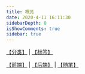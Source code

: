 ```yaml
---
title: 概览
date: 2020-4-11 16:11:30
sidebarDepth: 0
isShowComments: true
sidebar: true
---
```


<div>

[【分类】](/categories/前端/) | [【标签】](/tag/)

[【前端】](/views/front-end/js-json.html) | [【后端】](/views/java/ArrayList.html) | [【随笔】](/views/essay/20191109.html)

</div>
